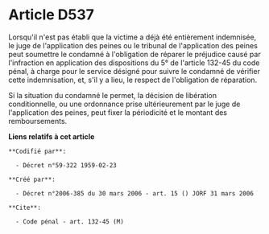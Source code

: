 # Article D537

Lorsqu'il n'est pas établi que la victime a déjà été entièrement indemnisée, le juge de l'application des peines ou le
tribunal de l'application des peines peut soumettre le condamné à l'obligation de réparer le préjudice causé par l'infraction
en application des dispositions du 5° de l'article 132-45 du code pénal, à charge pour le service désigné pour suivre le
condamné de vérifier cette indemnisation, et, s'il y a lieu, le respect de l'obligation de réparation.

Si la situation du condamné le permet, la décision de libération conditionnelle, ou une ordonnance prise ultérieurement par
le juge de l'application des peines, peut fixer la périodicité et le montant des remboursements.

**Liens relatifs à cet article**

	**Codifié par**:

	  - Décret n°59-322 1959-02-23

	**Créé par**:

	  - Décret n°2006-385 du 30 mars 2006 - art. 15 () JORF 31 mars 2006

	**Cite**:

	  - Code pénal - art. 132-45 (M)
